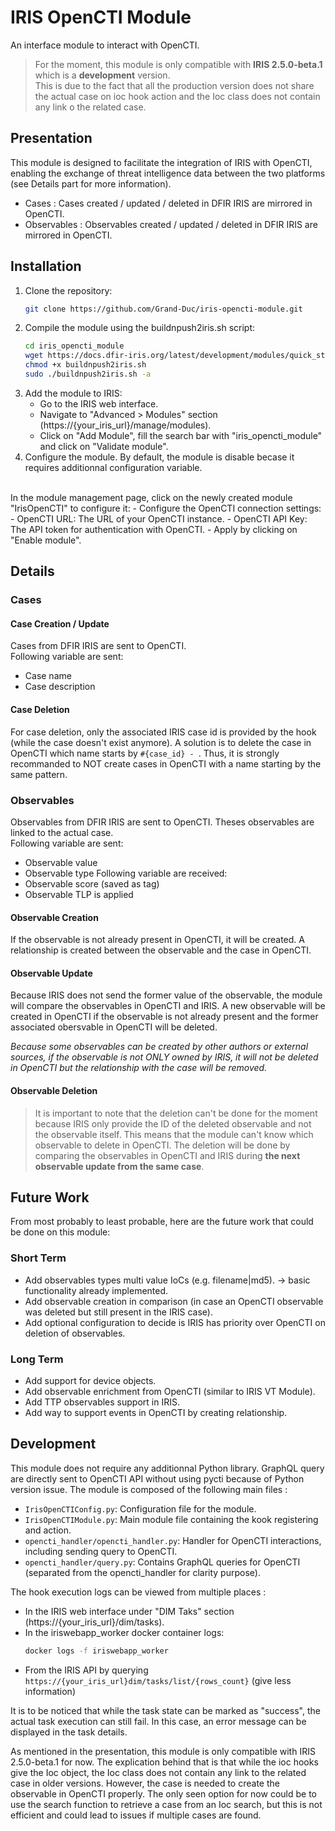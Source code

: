 # IRIS OpenCTI Module
An interface module to interact with OpenCTI.
> For the moment, this module is only compatible with **IRIS 2.5.0-beta.1** which is a **development** version.</br>
> This is due to the fact that all the production version does not share the actual case on ioc hook action and the Ioc class does not contain any link o the related case.
## Presentation
This module is designed to facilitate the integration of IRIS with OpenCTI, enabling the exchange of threat intelligence data between the two platforms (see Details part for more information).
- Cases : Cases created / updated / deleted in DFIR IRIS are mirrored in OpenCTI.
- Observables : Observables created / updated / deleted in DFIR IRIS are mirrored in OpenCTI.
## Installation
1. Clone the repository:
   ```bash
   git clone https://github.com/Grand-Duc/iris-opencti-module.git
    ```
2. Compile the module using the buildnpush2iris.sh script:
    ```bash
    cd iris_opencti_module
    wget https://docs.dfir-iris.org/latest/development/modules/quick_start/buildnpush2iris.sh
    chmod +x buildnpush2iris.sh
    sudo ./buildnpush2iris.sh -a
    ```
3. Add the module to IRIS:
   - Go to the IRIS web interface.
   - Navigate to "Advanced > Modules" section (https://{your_iris_url}/manage/modules).
   - Click on "Add Module", fill the search bar with "iris_opencti_module" and click on "Validate module".
4. Configure the module.
By default, the module is disable becase it requires additionnal configuration variable.
</br>
In the module management page, click on the newly created module "IrisOpenCTI" to configure it:
   - Configure the OpenCTI connection settings:
     - OpenCTI URL: The URL of your OpenCTI instance.
     -  OpenCTI API Key: The API token for authentication with OpenCTI.
   - Apply by clicking on "Enable module".

## Details
### Cases
#### Case Creation / Update
Cases from DFIR IRIS are sent to OpenCTI.
</br>
Following variable are sent:
- Case name
- Case description

#### Case Deletion
For case deletion, only the associated IRIS case id is provided by the hook (while the case doesn't exist anymore). A solution is to delete the case in OpenCTI which name starts by `#{case_id} - `. Thus, it is strongly recommanded to NOT create cases in OpenCTI with a name starting by the same pattern.

### Observables
Observables from DFIR IRIS are sent to OpenCTI. Theses observables are linked to the actual case.
</br>
Following variable are sent:
- Observable value
- Observable type
Following variable are received:
- Observable score (saved as tag)
- Observable TLP is applied

#### Observable Creation
If the observable is not already present in OpenCTI, it will be created. A relationship is created between the observable and the case in OpenCTI.
#### Observable Update
Because IRIS does not send the former value of the observable, the module will compare the observables in OpenCTI and IRIS. A new observable will be created in OpenCTI if the observable is not already present and the former associated obersvable in OpenCTI will be deleted.

*Because some observables can be created by other authors or external sources, if the observable is not ONLY owned by IRIS, it will not be deleted in OpenCTI but the relationship with the case will be removed.*
#### Observable Deletion
> It is important to note that the deletion can't be done for the moment because IRIS only provide the ID of the deleted observable and not the observable itself. This means that the module can't know which observable to delete in OpenCTI. The deletion will be done by comparing the observables in OpenCTI and IRIS during **the next observable update from the same case**.


## Future Work
From most probably to least probable, here are the future work that could be done on this module:
### Short Term
- Add observables types multi value IoCs (e.g. filename|md5). -> basic functionality already implemented.
- Add observable creation in comparison (in case an OpenCTI observable was deleted but still present in the IRIS case).
- Add optional configuration to decide is IRIS has priority over OpenCTI on deletion of observables.
### Long Term
- Add support for device objects.
- Add observable enrichment from OpenCTI (similar to IRIS VT Module).
- Add TTP observables support in IRIS.
- Add way to support events in OpenCTI by creating relationship.

## Development
This module does not require any additionnal Python library. GraphQL query are directly sent to OpenCTI API without using pycti because of Python version issue.
The module is composed of the following main files :
- `IrisOpenCTIConfig.py`: Configuration file for the module.
- `IrisOpenCTIModule.py`: Main module file containing the kook registering and action.
- `opencti_handler/opencti_handler.py`: Handler for OpenCTI interactions, including sending query to OpenCTI.
- `opencti_handler/query.py`: Contains GraphQL queries for OpenCTI (separated from the opencti_handler for clarity purpose).

The hook execution logs can be viewed from multiple places :
- In the IRIS web interface under "DIM Taks" section (https://{your_iris_url}/dim/tasks).
- In the iriswebapp_worker docker container logs:
  ```bash
  docker logs -f iriswebapp_worker
  ```
- From the IRIS API by querying `https://{your_iris_url}dim/tasks/list/{rows_count}` (give less information)

It is to be noticed that while the task state can be marked as "success", the actual task execution can still fail. In this case, an error message can be displayed in the task details.

As mentioned in the presentation, this module is only compatible with IRIS 2.5.0-beta.1 for now. The explication behind that is that while the ioc hooks give the Ioc object, the Ioc class does not contain any link to the related case in older versions. However, the case is needed to create the observable in OpenCTI properly. The only seen option for now could be to use the search function to retrieve a case from an Ioc search, but this is not efficient and could lead to issues if multiple cases are found.